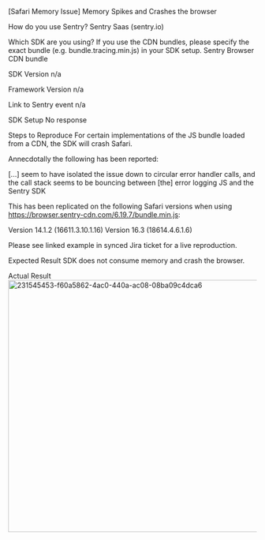 [Safari Memory Issue] Memory Spikes and Crashes the browser

How do you use Sentry?
Sentry Saas (sentry.io)

Which SDK are you using? If you use the CDN bundles, please specify the exact bundle (e.g. bundle.tracing.min.js) in your SDK setup.
Sentry Browser CDN bundle

SDK Version
n/a

Framework Version
n/a

Link to Sentry event
n/a

SDK Setup
No response

Steps to Reproduce
For certain implementations of the JS bundle loaded from a CDN, the SDK will crash Safari.

Annecdotally the following has been reported:

[...] seem to have isolated the issue down to circular error handler calls, and the call stack seems to be bouncing between [the] error logging JS and the Sentry SDK

This has been replicated on the following Safari versions when using https://browser.sentry-cdn.com/6.19.7/bundle.min.js:

Version 14.1.2 (16611.3.10.1.16)
Version 16.3 (18614.4.6.1.6)

Please see linked example in synced Jira ticket for a live reproduction.

Expected Result
SDK does not consume memory and crash the browser.

Actual Result<br/>
<img width="511" alt="231545453-f60a5862-4ac0-440a-ac08-08ba09c4dca6" src="https://github.com/user-attachments/assets/cd7f8b24-6914-4c02-9aa5-6e068a92ef5e" />
